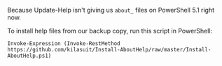 Because Update-Help isn't giving us `about_` files on PowerShell 5.1 right now. 

To install help files from our backup copy, run this script in PowerShell:

```posh
Invoke-Expression (Invoke-RestMethod https://github.com/kilasuit/Install-AboutHelp/raw/master/Install-AboutHelp.ps1)
```

